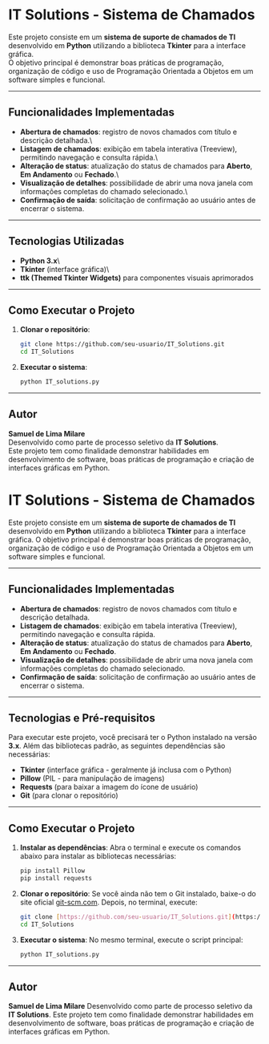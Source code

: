 # IT Solutions - Sistema de Chamados

Este projeto consiste em um **sistema de suporte de chamados de TI**
desenvolvido em **Python** utilizando a biblioteca **Tkinter** para a
interface gráfica.\
O objetivo principal é demonstrar boas práticas de programação,
organização de código e uso de Programação Orientada a Objetos em um
software simples e funcional.

------------------------------------------------------------------------

## Funcionalidades Implementadas

-   **Abertura de chamados**: registro de novos chamados com título e
    descrição detalhada.\
-   **Listagem de chamados**: exibição em tabela interativa
    (Treeview), permitindo navegação e consulta rápida.\
-   **Alteração de status**: atualização do status de chamados para
    **Aberto**, **Em Andamento** ou **Fechado**.\
-   **Visualização de detalhes**: possibilidade de abrir uma nova
    janela com informações completas do chamado selecionado.\
-   **Confirmação de saída**: solicitação de confirmação ao usuário
    antes de encerrar o sistema.

------------------------------------------------------------------------

## Tecnologias Utilizadas

-   **Python 3.x**\
-   **Tkinter** (interface gráfica)\
-   **ttk (Themed Tkinter Widgets)** para componentes visuais
    aprimorados

------------------------------------------------------------------------

## Como Executar o Projeto

1.  **Clonar o repositório**:

    ``` bash
    git clone https://github.com/seu-usuario/IT_Solutions.git
    cd IT_Solutions
    ```

2.  **Executar o sistema**:

    ``` bash
    python IT_solutions.py
    ```

------------------------------------------------------------------------

## Autor

**Samuel de Lima Milare**\
Desenvolvido como parte de processo seletivo da **IT Solutions**.\
Este projeto tem como finalidade demonstrar habilidades em
desenvolvimento de software, boas práticas de programação e criação de
interfaces gráficas em Python.



# IT Solutions - Sistema de Chamados

Este projeto consiste em um **sistema de suporte de chamados de TI** desenvolvido em **Python** utilizando a biblioteca **Tkinter** para a interface gráfica.
O objetivo principal é demonstrar boas práticas de programação, organização de código e uso de Programação Orientada a Objetos em um software simples e funcional.

---

## Funcionalidades Implementadas

* **Abertura de chamados**: registro de novos chamados com título e descrição detalhada.
* **Listagem de chamados**: exibição em tabela interativa (Treeview), permitindo navegação e consulta rápida.
* **Alteração de status**: atualização do status de chamados para **Aberto**, **Em Andamento** ou **Fechado**.
* **Visualização de detalhes**: possibilidade de abrir uma nova janela com informações completas do chamado selecionado.
* **Confirmação de saída**: solicitação de confirmação ao usuário antes de encerrar o sistema.

---

## Tecnologias e Pré-requisitos

Para executar este projeto, você precisará ter o Python instalado na versão **3.x**. Além das bibliotecas padrão, as seguintes dependências são necessárias:

* **Tkinter** (interface gráfica - geralmente já inclusa com o Python)
* **Pillow** (PIL - para manipulação de imagens)
* **Requests** (para baixar a imagem do ícone de usuário)
* **Git** (para clonar o repositório)

---

## Como Executar o Projeto

1.  **Instalar as dependências**:
    Abra o terminal e execute os comandos abaixo para instalar as bibliotecas necessárias:

    ```bash
    pip install Pillow
    pip install requests
    ```

2.  **Clonar o repositório**:
    Se você ainda não tem o Git instalado, baixe-o do site oficial [git-scm.com](https://git-scm.com). Depois, no terminal, execute:

    ```bash
    git clone [https://github.com/seu-usuario/IT_Solutions.git](https://github.com/seu-usuario/IT_Solutions.git)
    cd IT_Solutions
    ```

3.  **Executar o sistema**:
    No mesmo terminal, execute o script principal:

    ```bash
    python IT_solutions.py
    ```

---

## Autor

**Samuel de Lima Milare**
Desenvolvido como parte de processo seletivo da **IT Solutions**.
Este projeto tem como finalidade demonstrar habilidades em desenvolvimento de software, boas práticas de programação e criação de interfaces gráficas em Python.
